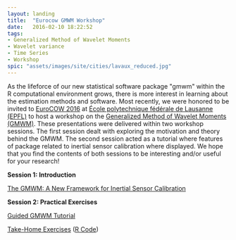 ```yaml
---
layout: landing
title:  "Eurocow GMWM Workshop"
date:   2016-02-10 18:22:52
tags: 
- Generalized Method of Wavelet Moments
- Wavelet variance
- Time Series
- Workshop
spic: "assets/images/site/cities/lavaux_reduced.jpg"
---
```


As the lifeforce of our new statistical software package "gmwm" within the R computational environment grows, there is more interest in learning about the estimation methods and software. Most recently, we were honored to be invited to [EuroCOW 2016](http://www.eurocow2016.org/) at [École polytechnique fédérale de Lausanne (EPFL)](https://www.epfl.ch/index.en.html) to host a workshop on the [Generalized Method of Wavelet Moments (GMWM)](http://smac-group.com/methods/gmwm). These presentations were delivered within two workshop sessions. The first session dealt with exploring the motivation and theory behind the GMWM.  The second session  acted as a tutorial where features of package related to inertial sensor calibration where displayed. We hope that you find the contents of both sessions to be interesting and/or useful for your research!


**Session 1: Introduction**

[The GMWM: A New Framework for Inertial Sensor Calibration](/assets/conferences/eurocow2016/Eurocow_GMWM.pdf)

**Session 2: Practical Exercises**

[Guided GMWM Tutorial](/assets/conferences/eurocow2016/eurocow_GMWM_workshop_R.html)
 
[Take-Home Exercises](/assets/conferences/eurocow2016/eurocow_exercise_sheet.pdf) ([R Code](/assets/conferences/eurocow2016/eurocow_exercise_code.r))
